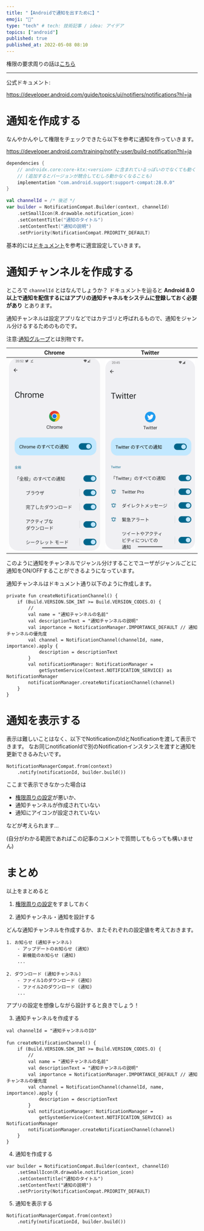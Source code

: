 ```yaml
---
title: "【Androidで通知を出すために】"
emoji: "📣"
type: "tech" # tech: 技術記事 / idea: アイデア
topics: ["android"]
published: true
published_at: 2022-05-08 08:10
---
```


権限の要求周りの話は[こちら](https://zenn.dev/tbsten/articles/droid-notification-permission)

---

公式ドキュメント:

https://developer.android.com/guide/topics/ui/notifiers/notifications?hl=ja

# 通知を作成する
なんやかんやして権限をチェックできたら以下を参考に通知を作っていきます。

https://developer.android.com/training/notify-user/build-notification?hl=ja

```groovy:build.gradle (:app)
dependencies {
    // androidx.core:core-ktx:<version> に含まれているっぽいのでなくても動く
    // (追加するとバージョンが競合してむしろ動かなくなることも)
    implementation "com.android.support:support-compat:28.0.0"
}
```

```kotlin
val channelId = /* 後述 */
var builder = NotificationCompat.Builder(context, channelId)
    .setSmallIcon(R.drawable.notification_icon)
    .setContentTitle("通知のタイトル")
    .setContentText("通知の説明")
    .setPriority(NotificationCompat.PRIORITY_DEFAULT)
```

基本的には[ドキュメント](https://developer.android.com/training/notify-user/build-notification?hl=ja)を参考に適宜設定していきます。

# 通知チャンネルを作成する

ところで `channelId` とはなんでしょうか？
ドキュメントを辿ると **Android 8.0 以上で通知を配信するにはアプリの通知チャネルをシステムに登録しておく必要があり** とあります。

通知チャンネルは設定アプリなどではカテゴリと呼ばれるもので、通知をジャンル分けるするためのものです。

注意:[通知グループ](https://developer.android.com/guide/topics/ui/notifiers/notifications?hl=ja#bundle)とは別物です。

|Chrome|Twitter|
|---|---|
|![](/images/droid-notification/1.png)|![](/images/droid-notification/2.png)|

このように通知をチャンネルでジャンル分けすることでユーザがジャンルごとに通知をON/OFFすることができるようになっています。

通知チャンネルはドキュメント通り以下のように作成します。
```kotlin:
private fun createNotificationChannel() {
    if (Build.VERSION.SDK_INT >= Build.VERSION_CODES.O) {
        // 
        val name = "通知チャンネルの名前"
        val descriptionText = "通知チャンネルの説明"
        val importance = NotificationManager.IMPORTANCE_DEFAULT // 通知チャンネルの優先度
        val channel = NotificationChannel(channelId, name, importance).apply {
            description = descriptionText
        }
        val notificationManager: NotificationManager =
            getSystemService(Context.NOTIFICATION_SERVICE) as NotificationManager
        notificationManager.createNotificationChannel(channel)
    }
}
```

# 通知を表示する

表示は難しいことはなく、以下でNotificationのIdとNotificationを渡して表示できます。
なお同じnotificationIdで別のNotificationインスタンスを渡すと通知を更新できるみたいです。

```kotlin:
NotificationManagerCompat.from(context)
    .notify(notificationId, builder.build())
```

ここまで表示できなかった場合は

- [権限周りの設定](https://zenn.dev/tbsten/droid-notification-permission)が悪いか、
- 通知チャンネルが作成されていない
- 通知にアイコンが設定されていない

などが考えられます...

(自分がわかる範囲であればこの記事のコメントで質問してもらっても構いません)

# まとめ

以上をまとめると

1. [権限周りの設定](https://zenn.dev/tbsten/droid-notification-permission)をすましておく

2. 通知チャンネル・通知を設計する

どんな通知チャンネルを作成するか、またそれぞれの設定値を考えておきます。

```md:通知チャンネル・通知の設計例
1. お知らせ (通知チャンネル)
    - アップデートのお知らせ (通知)
    - 新機能のお知らせ (通知)
    ...

2. ダウンロード (通知チャンネル)
    - ファイル1のダウンロード (通知)
    - ファイル2のダウンロード (通知)
    ...

```

アプリの設定を想像しながら設計すると良きでしょう！

3. 通知チャンネルを作成する

```kotlin:通知チャンネルの作成
val channelId = "通知チャンネルのID"

fun createNotificationChannel() {
    if (Build.VERSION.SDK_INT >= Build.VERSION_CODES.O) {
        // 
        val name = "通知チャンネルの名前"
        val descriptionText = "通知チャンネルの説明"
        val importance = NotificationManager.IMPORTANCE_DEFAULT // 通知チャンネルの優先度
        val channel = NotificationChannel(channelId, name, importance).apply {
            description = descriptionText
        }
        val notificationManager: NotificationManager =
            getSystemService(Context.NOTIFICATION_SERVICE) as NotificationManager
        notificationManager.createNotificationChannel(channel)
    }
}
```

4. 通知を作成する

```kotlin:通知の作成
var builder = NotificationCompat.Builder(context, channelId)
    .setSmallIcon(R.drawable.notification_icon)
    .setContentTitle("通知のタイトル")
    .setContentText("通知の説明")
    .setPriority(NotificationCompat.PRIORITY_DEFAULT)
```

5. 通知を表示する

```kotlin:通知の表示
NotificationManagerCompat.from(context)
    .notify(notificationId, builder.build())
```
